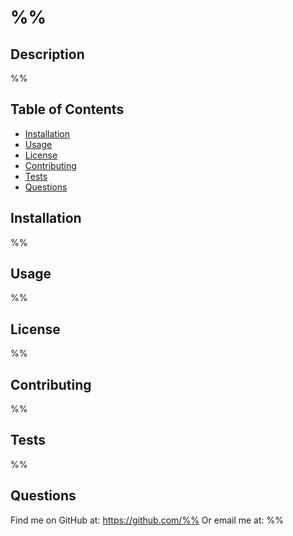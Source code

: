 # %%

## Description 

%%


## Table of Contents

* [Installation](#installation)
* [Usage](#usage)
* [License](#license)
* [Contributing](#contributing)
* [Tests](#tests)
* [Questions](#questions)


## Installation

%%


## Usage 

%%


## License

%%


## Contributing

%%


## Tests

%%


## Questions

Find me on GitHub at: https://github.com/%%
Or email me at: %%

